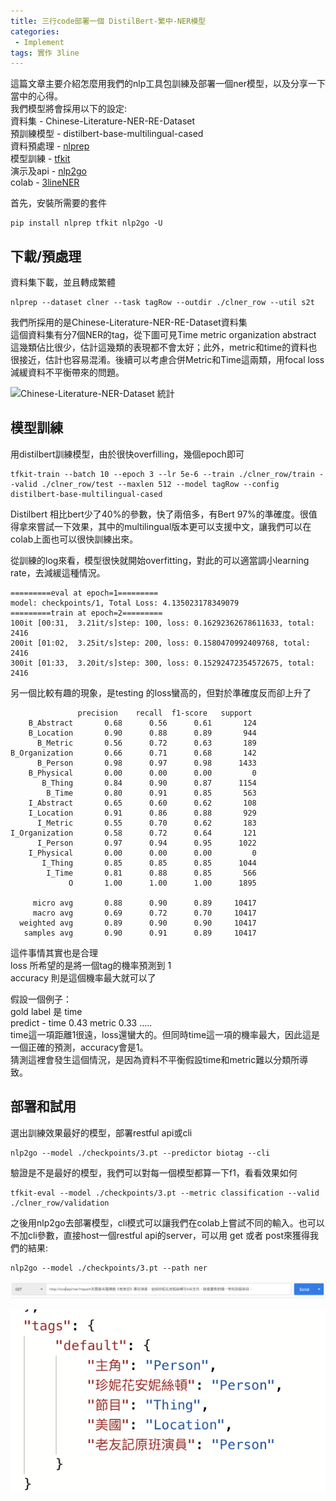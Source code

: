 ```yaml
---                                     
title: 三行code部署一個 DistilBert-繁中-NER模型
categories:                                     
 - Implement                                     
tags: 實作 3line
---
```


這篇文章主要介紹怎麼用我們的nlp工具包訓練及部署一個ner模型，以及分享一下當中的心得。  
我們模型將會採用以下的設定:  
資料集 - Chinese-Literature-NER-RE-Dataset  
預訓練模型 - distilbert-base-multilingual-cased  
資料預處理 - [nlprep](https://github.com/voidful/NLPrep)  
模型訓練 - [tfkit](https://github.com/voidful/TFkit)  
演示及api - [nlp2go](https://github.com/voidful/nlp2go)  
colab - [3lineNER](https://colab.research.google.com/drive/1x5DLBQ6ufRUfi1PPmHcXtYqTl_9krRWz)

首先，安裝所需要的套件

    pip install nlprep tfkit nlp2go -U         


## 下載/預處理

資料集下載，並且轉成繁體

    nlprep --dataset clner --task tagRow --outdir ./clner_row --util s2t         

我們所採用的是Chinese-Literature-NER-RE-Dataset資料集  
這個資料集有分7個NER的tag，從下圖可見Time metric organization abstract 這幾類佔比很少，估計這幾類的表現都不會太好；此外，metric和time的資料也很接近，估計也容易混淆。後續可以考慮合併Metric和Time這兩類，用focal loss減緩資料不平衡帶來的問題。

![Chinese-Literature-NER-Dataset 統計](https://github.com/lancopku/Chinese-Literature-NER-RE-Dataset/raw/master/ner.png)



## 模型訓練

用distilbert訓練模型，由於很快overfilling，幾個epoch即可

    tfkit-train --batch 10 --epoch 3 --lr 5e-6 --train ./clner_row/train --valid ./clner_row/test --maxlen 512 --model tagRow --config distilbert-base-multilingual-cased        

Distilbert 相比bert少了40%的參數，快了兩倍多，有Bert 97%的準確度。很值得拿來嘗試一下效果，其中的multilingual版本更可以支援中文，讓我們可以在colab上面也可以很快訓練出來。

從訓練的log來看，模型很快就開始overfitting，對此的可以適當調小learning rate，去減緩這種情況。

    =========eval at epoch=1=========      
    model: checkpoints/1, Total Loss: 4.135023178349079      
    =========train at epoch=2=========      
    100it [00:31,  3.21it/s]step: 100, loss: 0.16292362678611633, total: 2416      
    200it [01:02,  3.25it/s]step: 200, loss: 0.1580470992409768, total: 2416      
    300it [01:33,  3.20it/s]step: 300, loss: 0.15292472354572675, total: 2416      

另一個比較有趣的現象，是testing 的loss蠻高的，但對於準確度反而卻上升了

                   precision    recall  f1-score   support      
        B_Abstract       0.68      0.56      0.61       124      
        B_Location       0.90      0.88      0.89       944      
          B_Metric       0.56      0.72      0.63       189      
    B_Organization       0.66      0.71      0.68       142      
          B_Person       0.98      0.97      0.98      1433      
        B_Physical       0.00      0.00      0.00         0      
           B_Thing       0.84      0.90      0.87      1154      
            B_Time       0.80      0.91      0.85       563      
        I_Abstract       0.65      0.60      0.62       108      
        I_Location       0.91      0.86      0.88       929      
          I_Metric       0.55      0.70      0.62       183      
    I_Organization       0.58      0.72      0.64       121      
          I_Person       0.97      0.94      0.95      1022      
        I_Physical       0.00      0.00      0.00         0      
           I_Thing       0.85      0.85      0.85      1044      
            I_Time       0.81      0.88      0.85       566      
                 O       1.00      1.00      1.00      1895      
          
         micro avg       0.88      0.90      0.89     10417      
         macro avg       0.69      0.72      0.70     10417      
      weighted avg       0.89      0.90      0.90     10417      
       samples avg       0.90      0.91      0.89     10417      

這件事情其實也是合理  
loss 所希望的是將一個tag的機率預測到 1  
accuracy 則是這個機率最大就可以了

假設一個例子：  
gold label 是 time  
predict - time 0.43 metric 0.33 …..  
time這一項距離1很遠，loss還蠻大的。但同時time這一項的機率最大，因此這是一個正確的預測，accuracy會是1。  
猜測這裡會發生這個情況，是因為資料不平衡假設time和metric難以分類所導致。


## 部署和試用

選出訓練效果最好的模型，部署restful api或cli

    nlp2go --model ./checkpoints/3.pt --predictor biotag --cli       

驗證是不是最好的模型，我們可以對每一個模型都算一下f1，看看效果如何

    tfkit-eval --model ./checkpoints/3.pt --metric classification --valid ./clner_row/validation      

之後用nlp2go去部署模型，cli模式可以讓我們在colab上嘗試不同的輸入。也可以不加cli參數，直接host一個restful api的server，可以用 get 或者 post來獲得我們的結果:

    nlp2go --model ./checkpoints/3.pt --path ner      


![](https://raw.githubusercontent.com/voidful/voidful_blog/master/assets/post_src/pbnkfz_1/img2)

![](https://raw.githubusercontent.com/voidful/voidful_blog/master/assets/post_src/pbnkfz_1/img3)



